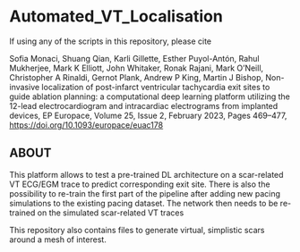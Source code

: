 # Automated_VT_Localisation

If using any of the scripts in this repository, please cite

Sofia Monaci, Shuang Qian, Karli Gillette, Esther Puyol-Antón, Rahul Mukherjee, Mark K Elliott, John Whitaker, Ronak Rajani, Mark O’Neill, Christopher A Rinaldi, Gernot Plank, Andrew P King, Martin J Bishop, Non-invasive localization of post-infarct ventricular tachycardia exit sites to guide ablation planning: a computational deep learning platform utilizing the 12-lead electrocardiogram and intracardiac electrograms from implanted devices, EP Europace, Volume 25, Issue 2, February 2023, Pages 469–477, https://doi.org/10.1093/europace/euac178

## ABOUT

This platform allows to test a pre-trained DL architecture on a scar-related VT ECG/EGM trace to predict corresponding exit site. There is also the possibility to re-train the first part of the pipeline after adding new pacing simulations to the existing pacing dataset. The network then needs to be re-trained on the simulated scar-related VT traces

This repository also contains files to generate virtual, simplistic scars around a mesh of interest.
